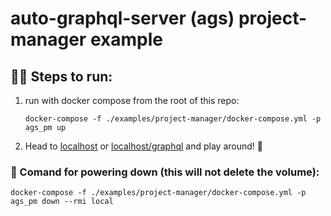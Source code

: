 # auto-graphql-server (ags) project-manager example

## 🏃‍♀️ Steps to run:

1. run with docker compose from the root of this repo:

    `docker-compose -f ./examples/project-manager/docker-compose.yml -p ags_pm up`

2. Head to [localhost](http://localhost) or [localhost/graphql](http://localhost/graphql) and play around! 🥳

### 🧹 Comand for powering down (this will not delete the volume):

`docker-compose -f ./examples/project-manager/docker-compose.yml -p ags_pm down --rmi local`

